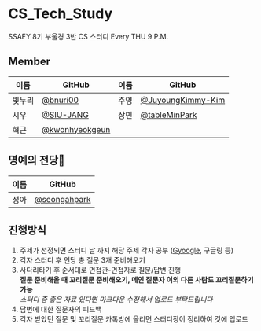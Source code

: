 # CS_Tech_Study
SSAFY 8기 부울경 3반 CS 스터디
Every THU 9 P.M.

## Member

|이름|GitHub|이름|GitHub|
|---|---|---|---|
|빛누리|[@bnuri00](https://github.com/bnuri00)|주영|[@JuyoungKimmy-Kim](https://github.com/JuyoungKimmy-Kim)|
|시우|[@SIU-JANG](https://github.com/SIU-JANG)|상민|[@tableMinPark](https://github.com/tableMinPark)|
|혁근|[@kwonhyeokgeun](https://github.com/kwonhyeokgeun)||


## 명예의 전당👑

|이름|GitHub|
|---|---|
|성아|[@seongahpark](https://github.com/seongahpark)|

## 진행방식
1. 주제가 선정되면 스터디 날 까지 해당 주제 각자 공부 ([Gyoogle](https://gyoogle.dev/blog/), 구글링 등)
2. 각자 스터디 후 인당 총 질문 3개 준비해오기
3. 사다리타기 후 순서대로 면접관-면접자로 질문/답변 진행
   <br>
    **질문 준비해올 때 꼬리질문 준비해오기, 메인 질문자 이외 다른 사람도 꼬리질문하기 가능**
    <br>
    *스터디 중 좋은 자료 있다면 마크다운 수정해서 업로드 부탁드립니다*
4. 답변에 대한 질문자의 피드백
5. 각자 받았던 질문 및 꼬리질문 카톡방에 올리면 스터디장이 정리하여 깃에 업로드
